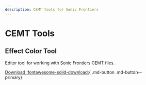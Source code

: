 ```yaml
---
description: CEMT tools for Sonic Frontiers
---
```

# CEMT Tools

## Effect Color Tool
Editor tool for working with Sonic Frontiers CEMT files.

[Download :fontawesome-solid-download:](https://mastaklomods.com/mods/effect-color-tool/){ .md-button .md-button--primary}